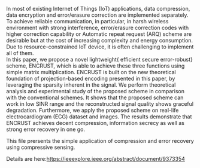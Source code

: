 
In most of existing Internet of Things (IoT) applications, data compression, data encryption and error/erasure correction are implemented separately. 
To achieve reliable communication, in particular, in harsh wireless environment with strong interference, error/erasure correction codes with higher correction capability or Automatic repeat request (ARQ) scheme are desirable but at the cost of increasing complexity and energy consumption. 
Due to resource-constrained IoT device, it is often challenging to implement all of them.  
In this paper, we propose a novel lightweight{ efficient secure error-robust} scheme, ENCRUST, which is able to achieve these three functions using simple matrix multiplication.
ENCRUST is built on the new theoretical foundation of projection-based encoding presented in this paper, by leveraging the sparsity inherent in the signal. 
We perform theoretical analysis and experimental study of the proposed scheme in comparison with the conventional schemes. 
It shows that the proposed scheme can work in low SINR range and the reconstructed signal quality shows graceful degradation. 
Furthermore, we apply the proposed scheme on real-life electrocardiogram (ECG) dataset  and images. 
The results demonstrate that ENCRUST achieves decent compression, information secrecy as well as strong error recovery in one go.


This file prersents the simple application of compression and error recovery using compressive sensing.

Details are here:https://ieeexplore.ieee.org/abstract/document/9373354
